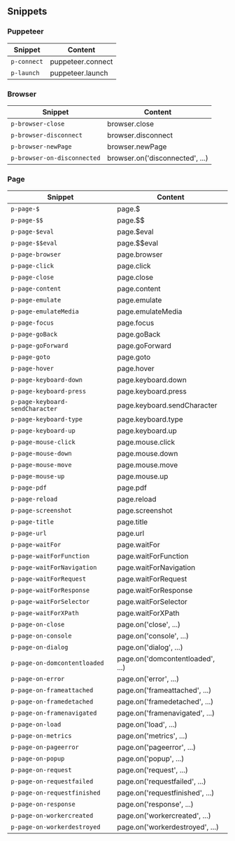 ## Snippets

### Puppeteer

| Snippet     | Content           |
| ----------- | ----------------- |
| `p-connect` | puppeteer.connect |
| `p-launch`  | puppeteer.launch  |

### Browser

| Snippet                     | Content                         |
| --------------------------- | ------------------------------- |
| `p-browser-close`           | browser.close                   |
| `p-browser-disconnect`      | browser.disconnect              |
| `p-browser-newPage`         | browser.newPage                 |
| `p-browser-on-disconnected` | browser.on('disconnected', ...) |

### Page

| Snippet                         | Content                          |
| ------------------------------- | -------------------------------- |
| `p-page-$`                      | page.\$                          |
| `p-page-$$`                     | page.\$\$                        |
| `p-page-$eval`                  | page.\$eval                      |
| `p-page-$$eval`                 | page.\$\$eval                    |
| `p-page-browser`                | page.browser                     |
| `p-page-click`                  | page.click                       |
| `p-page-close`                  | page.close                       |
| `p-page-content`                | page.content                     |
| `p-page-emulate`                | page.emulate                     |
| `p-page-emulateMedia`           | page.emulateMedia                |
| `p-page-focus`                  | page.focus                       |
| `p-page-goBack`                 | page.goBack                      |
| `p-page-goForward`              | page.goForward                   |
| `p-page-goto`                   | page.goto                        |
| `p-page-hover`                  | page.hover                       |
| `p-page-keyboard-down`          | page.keyboard.down               |
| `p-page-keyboard-press`         | page.keyboard.press              |
| `p-page-keyboard-sendCharacter` | page.keyboard.sendCharacter      |
| `p-page-keyboard-type`          | page.keyboard.type               |
| `p-page-keyboard-up`            | page.keyboard.up                 |
| `p-page-mouse-click`            | page.mouse.click                 |
| `p-page-mouse-down`             | page.mouse.down                  |
| `p-page-mouse-move`             | page.mouse.move                  |
| `p-page-mouse-up`               | page.mouse.up                    |
| `p-page-pdf`                    | page.pdf                         |
| `p-page-reload`                 | page.reload                      |
| `p-page-screenshot`             | page.screenshot                  |
| `p-page-title`                  | page.title                       |
| `p-page-url`                    | page.url                         |
| `p-page-waitFor`                | page.waitFor                     |
| `p-page-waitForFunction`        | page.waitForFunction             |
| `p-page-waitForNavigation`      | page.waitForNavigation           |
| `p-page-waitForRequest`         | page.waitForRequest              |
| `p-page-waitForResponse`        | page.waitForResponse             |
| `p-page-waitForSelector`        | page.waitForSelector             |
| `p-page-waitForXPath`           | page.waitForXPath                |
| `p-page-on-close`               | page.on('close', ...)            |
| `p-page-on-console`             | page.on('console', ...)          |
| `p-page-on-dialog`              | page.on('dialog', ...)           |
| `p-page-on-domcontentloaded`    | page.on('domcontentloaded', ...) |
| `p-page-on-error`               | page.on('error', ...)            |
| `p-page-on-frameattached`       | page.on('frameattached', ...)    |
| `p-page-on-framedetached`       | page.on('framedetached', ...)    |
| `p-page-on-framenavigated`      | page.on('framenavigated', ...)   |
| `p-page-on-load`                | page.on('load', ...)             |
| `p-page-on-metrics`             | page.on('metrics', ...)          |
| `p-page-on-pageerror`           | page.on('pageerror', ...)        |
| `p-page-on-popup`               | page.on('popup', ...)            |
| `p-page-on-request`             | page.on('request', ...)          |
| `p-page-on-requestfailed`       | page.on('requestfailed', ...)    |
| `p-page-on-requestfinished`     | page.on('requestfinished', ...)  |
| `p-page-on-response`            | page.on('response', ...)         |
| `p-page-on-workercreated`       | page.on('workercreated', ...)    |
| `p-page-on-workerdestroyed`     | page.on('workerdestroyed', ...)  |

